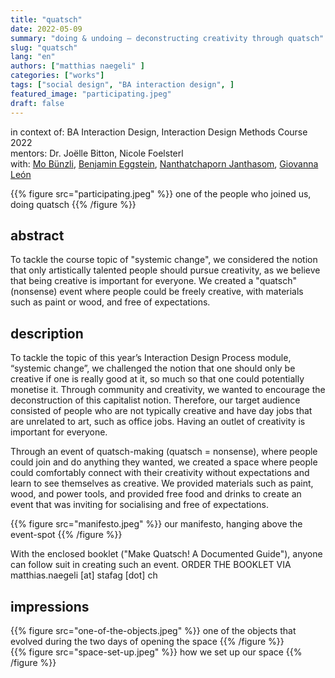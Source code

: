 ```yaml
---
title: "quatsch"
date: 2022-05-09
summary: "doing & undoing – deconstructing creativity through quatsch"
slug: "quatsch"
lang: "en"
authors: ["matthias naegeli" ]
categories: ["works"]
tags: ["social design", "BA interaction design", ]
featured_image: "participating.jpeg"
draft: false
---
```

  
in context of: BA Interaction Design, Interaction Design Methods Course 2022  
mentors: Dr. Joëlle Bitton, Nicole Foelsterl  
with: [Mo Bünzli](https://mobuenzli.com/), [Benjamin Eggstein](), [Nanthatchaporn Janthasom](https://janthasom.com/), [Giovanna León]()  

{{% figure src="participating.jpeg" %}} one of the people who joined us, doing quatsch {{% /figure %}}   


## abstract  

To tackle the course topic of "systemic change", we considered the notion that only artistically talented people should pursue creativity, as we believe that being creative is important for everyone. We created a "quatsch" (nonsense) event where people could be freely creative, with materials such as paint or wood, and free of expectations.  


## description  

To tackle the topic of this year’s Interaction Design Process module, “systemic change”, we challenged the notion that one should only be creative if one is really good at it, so much so that one could potentially monetise it. Through community and creativity, we wanted to encourage the deconstruction of this capitalist notion. Therefore, our target audience consisted of people who are not typically creative and have day jobs that are unrelated to art, such as office jobs. Having an outlet of creativity is important for everyone.

Through an event of quatsch-making (quatsch = nonsense), where people could join and do anything they wanted, we created a space where people could comfortably connect with their creativity without expectations and learn to see themselves as creative. We provided materials such as paint, wood, and power tools, and provided free food and drinks to create an event that was inviting for socialising and free of expectations. 

{{% figure src="manifesto.jpeg" %}} our manifesto, hanging above the event-spot {{% /figure %}}  

With the enclosed booklet ("Make Quatsch! A Documented Guide"), anyone can follow suit in creating such an event.
ORDER THE BOOKLET VIA matthias.naegeli [at] stafag [dot] ch  


## impressions  
{{% figure src="one-of-the-objects.jpeg" %}} one of the objects that evolved during the two days of opening the space {{% /figure %}}  
{{% figure src="space-set-up.jpeg" %}} how we set up our space {{% /figure %}}
